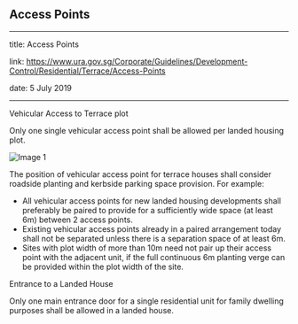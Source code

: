 ## Access Points
---
title: Access Points

link: https://www.ura.gov.sg/Corporate/Guidelines/Development-Control/Residential/Terrace/Access-Points

date: 5 July 2019

---


Vehicular Access to Terrace plot

Only one single vehicular access point shall be allowed per landed housing plot.

![Image 1](https://www.ura.gov.sg/-/media/Corporate/Guidelines/Development-control/Landed-Housing/TH03_Vehicular_Access.jpg?h=100%25&w=100%25)



The position of vehicular access point for terrace houses shall consider roadside planting and kerbside parking space provision. For example:

-   All vehicular access points for new landed housing developments shall preferably be paired to provide for a sufficiently wide space (at least 6m) between 2 access points.
-   Existing vehicular access points already in a paired arrangement today shall not be separated unless there is a separation space of at least 6m.
-   Sites with plot width of more than 10m need not pair up their access point with the adjacent unit, if the full continuous 6m planting verge can be provided within the plot width of the site.

Entrance to a Landed House

Only one main entrance door for a single residential unit for family dwelling purposes shall be allowed in a landed house.



